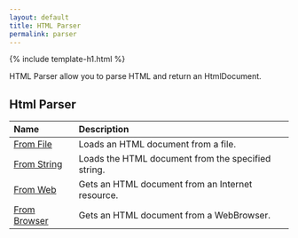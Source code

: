 ```yaml
---
layout: default
title: HTML Parser
permalink: parser
---
```


{% include template-h1.html %}

HTML Parser allow you to parse HTML and return an HtmlDocument.

## Html Parser

| Name | Description |
| :--- | :---------- |
| [From File](from-file) | Loads an HTML document from a file. |
| [From String](from-string) | Loads the HTML document from the specified string. |
| [From Web](from-web) | Gets an HTML document from an Internet resource. |
| [From Browser](from-browser) | Gets an HTML document from a WebBrowser. |
